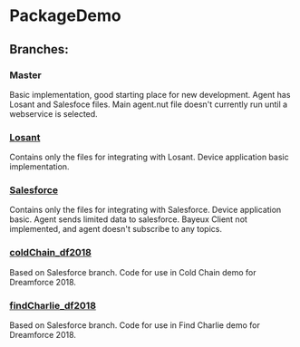 # PackageDemo

## Branches:

### Master

Basic implementation, good starting place for new development. Agent has Losant and Salesfoce files. Main agent.nut file doesn't currently run until a webservice is selected.

### [Losant](https://github.com/ElectricImp-CSE/PackageDemo/tree/Losant)

Contains only the files for integrating with Losant. Device application basic implementation.

### [Salesforce](https://github.com/ElectricImp-CSE/PackageDemo/tree/Salesforce)

Contains only the files for integrating with Salesforce. Device application basic. Agent sends limited data to salesforce. Bayeux Client not implemented, and agent doesn't subscribe to any topics.

### [coldChain_df2018](https://github.com/ElectricImp-CSE/PackageDemo/tree/coldChain_df2018)

Based on Salesforce branch. Code for use in Cold Chain demo for Dreamforce 2018.

### [findCharlie_df2018](https://github.com/ElectricImp-CSE/PackageDemo/tree/findCharlie_df2018)

Based on Salesforce branch. Code for use in Find Charlie demo for Dreamforce 2018.